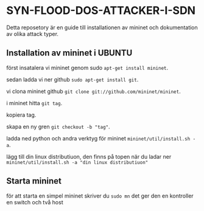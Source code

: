 # SYN-FLOOD-DOS-ATTACKER-I-SDN
Detta reposetory är en guide till installationen av mininet och dokumentation av olika attack typer.

## Installation av mininet i UBUNTU

först insatalera vi mininet genom sudo `apt-get install mininet`.

sedan ladda vi ner github `sudo apt-get install git`.

vi clona mininet github `git clone git://github.com/mininet/mininet`.

i mininet hitta `git tag`.

kopiera tag.

skapa en ny gren `git checkout -b "tag"`.

ladda ned python och andra verktyg för mininet `mininet/util/install.sh -a`.

lägg till din linux distributiuon, den finns på topen när du ladar ner `mininet/util/install.sh -a "din linux distributiuon"`

## Starta mininet

för att starta en simpel mininet skriver du `sudo mn` det ger den en kontroller en switch och två host
